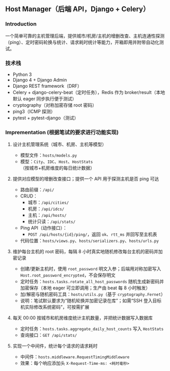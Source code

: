 ## Host Manager（后端 API，Django + Celery）

### Introduction
一个简单可靠的主机管理后端，提供城市/机房/主机的增删改查、主机连通性探测（ping）、定时密码轮换与统计、请求耗时统计等能力，开箱即用并附带自动化测试。

### 技术栈
- Python 3
- Django 4 + Django Admin
- Django REST framework（DRF）
- Celery + django-celery-beat（定时任务），Redis 作为 broker/result（本地默认 eager 同步执行便于测试）
- cryptography（对称加密存储 root 密码）
- ping3（ICMP 探测）
- pytest + pytest-django（测试）

### Imprementation (根据笔试的要求进行功能实现)
1) 设计主机管理系统（城市、机房、主机等模型）
   - 模型文件：`hosts/models.py`
   - 模型：`City`、`IDC`、`Host`、`HostStats`（按城市+机房维度的每日统计数据）

2) 提供对应模型的增删改查接口；提供一个 API 用于探测主机是否 ping 可达
   - 路由前缀：`/api/`
   - CRUD：
     - 城市：`/api/cities/`
     - 机房：`/api/idcs/`
     - 主机：`/api/hosts/`
     - 统计只读：`/api/stats/`
   - Ping API（动作接口）：
     - `POST /api/hosts/{id}/ping/`，返回 `ok`、`rtt_ms` 并回写至主机表
   - 代码位置：`hosts/views.py`、`hosts/serializers.py`、`hosts/urls.py`

3) 维护每台主机的 root 密码，每隔 8 小时真实地随机修改每台主机的密码并加密记录
   - 创建/更新主机时，使用 `root_password` 明文入参；后端用对称加密写入 `Host.root_password_encrypted`，不会保存明文
   - 定时任务：`hosts.tasks.rotate_all_host_passwords` 随机生成新密码并加密保存（本地 eager 可立即调用；生产由 beat 每 8 小时触发）
   - 加/解密与随机密码工具：`hosts/utils.py`（基于 `cryptography.Fernet`）
   - 说明：笔试默认要求为“随机轮换并加密记录在库”；如需“SSH 登入目标机实际修改系统密码”，可按需扩展

4) 每天 00:00 按城市和机房维度统计主机数量，并把统计数据写入数据库
   - 定时任务：`hosts.tasks.aggregate_daily_host_counts` 写入 `HostStats`
   - 查询接口：`GET /api/stats/`

5) 实现一个中间件，统计每个请求的请求耗时
   - 中间件：`hosts.middleware.RequestTimingMiddleware`
   - 效果：每个响应添加头 `X-Request-Time-ms: <耗时毫秒>`

